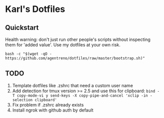 # Karl's Dotfiles

## Quickstart

Health warning: don't just run other people's scripts without inspecting them 
for 'added value'. Use my dotfiles at your own risk.

`bash -c "$(wget -qO - https://github.com/agentreno/dotfiles/raw/master/bootstrap.sh)"`

## TODO
1. Template dotfiles like .zshrc that need a custom user name
2. Add detection for tmux version >= 2.5 and use this for clipboard:
   `bind -T copy-mode-vi y send-keys -X copy-pipe-and-cancel 'xclip -in -selection clipboard'`
3. Fix problem if .zshrc already exists
4. Install ngrok with github auth by default

